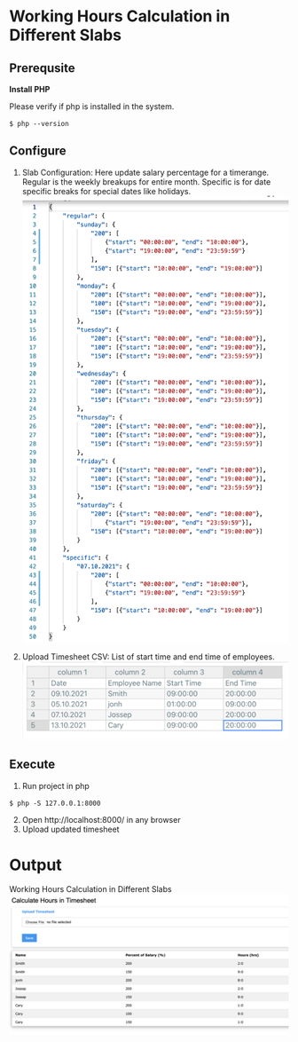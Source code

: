 # Working Hours Calculation in Different Slabs

## Prerequsite
**Install PHP**

Please verify if php is installed in the system.
```
$ php --version
```

## Configure
1. Slab Configuration: Here update salary percentage for a timerange. Regular is the weekly breakups for entire month. Specific is for date specific breaks for special dates like holidays.
![alt text](screenshots/config.png)

2. Upload Timesheet CSV: List of start time and end time of employees.
![alt text](screenshots/upload_timesheet.png)

## Execute
1. Run project in php

```
$ php -S 127.0.0.1:8000
```

2. Open http://localhost:8000/ in any browser
3. Upload updated timesheet



# Output
Working Hours Calculation in Different Slabs
![alt text](screenshots/output.png)

